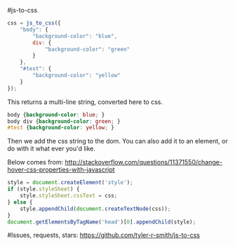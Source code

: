 #js-to-css

```js
css = js_to_css({
    "body": {
        "background-color": "blue",
        div: {
            "background-color": "green"
        }
    },
    "#test": {
        "background-color": "yellow"
    }
});

```

This returns a multi-line string, converted here to css.
```css
body {background-color: blue; }  
body div {background-color: green; }  
#test {background-color: yellow; }  
```

Then we add the css string to the dom.
You can also add it to an element, or do with it what ever you'd like.

Below comes from: 
http://stackoverflow.com/questions/11371550/change-hover-css-properties-with-javascript
```js
style = document.createElement('style');
if (style.styleSheet) {
    style.styleSheet.cssText = css;
} else {
    style.appendChild(document.createTextNode(css));
}
document.getElementsByTagName('head')[0].appendChild(style);
```

#Issues, requests, stars:
https://github.com/tyler-r-smith/js-to-css